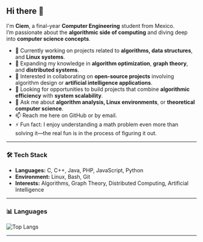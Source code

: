 ## Hi there 👋

I'm **Ciem**, a final-year **Computer Engineering** student from Mexico.  
I’m passionate about the **algorithmic side of computing** and diving deep into **computer science concepts**.  

- 🔭 Currently working on projects related to **algorithms, data structures**, and **Linux systems**.  
- 🌱 Expanding my knowledge in **algorithm optimization**, **graph theory**, and **distributed systems**.  
- 👯 Interested in collaborating on **open-source projects** involving algorithm design or **artificial intelligence applications**.  
- 🤔 Looking for opportunities to build projects that combine **algorithmic efficiency** with **system scalability**.  
- 💬 Ask me about **algorithm analysis, Linux environments**, or **theoretical computer science**.  
- 📫 Reach me here on GitHub or by email.  
- ⚡ Fun fact: I enjoy understanding a math problem even more than solving it—the real fun is in the process of figuring it out.  

---

### 🛠️ Tech Stack
- **Languages:** C, C++, Java, PHP, JavaScript, Python  
- **Environment:** Linux, Bash, Git  
- **Interests:** Algorithms, Graph Theory, Distributed Computing, Artificial Intelligence  

---

### 📊 Languages
![Top Langs](https://github-readme-stats-git-masterrstaa-rickstaa.vercel.app/api/top-langs/?username=christianpm-gh&layout=donut&theme=tokyonight)

---
